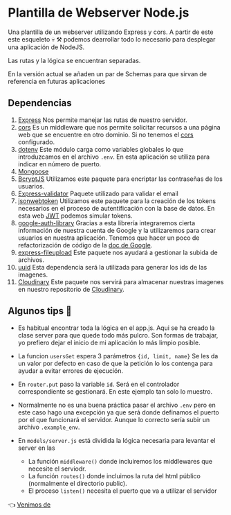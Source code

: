 # Plantilla de Webserver Node.js

Una plantilla de un webserver utilizando Express y cors. A partir de este este esqueleto 💀 ⚒️ podemos dearrollar todo lo necesario para desplegar una aplicación de NodeJS.

Las rutas y la lógica se encuentran separadas.

En la versión actual se añaden un par de Schemas para que sirvan de referencia en futuras aplicaciones

## Dependencias

1. [Express](https://github.com/expressjs/express, "express") Nos permite manejar las rutas de nuestro servidor. 
2. [cors](https://github.com/expressjs/cors, "cors") Es un middleware que nos permite solicitar recursos a una página web que se encuentre en otro dominio. Si no tenemos el [cors](https://es.wikipedia.org/wiki/Intercambio_de_recursos_de_origen_cruzado, "corsWiki") configurado.
3. [dotenv](https://www.npmjs.com/package/dotenv, "dotenv") Este módulo carga como variables globales lo que introduzcamos en el archivo `.env`. En esta aplicación se utiliza para indicar en número de puerto.
4. [Mongoose](https://mongoosejs.com/, "mongoose")
5. [BcryptJS](https://www.npmjs.com/package/bcryptjs, "bcrypt") Utilizamos este paquete para encriptar las contraseñas de los usuarios.
6. [Express-validator](https://express-validator.github.io/docs/, "express-validator") Paquete utilizado para validar el email
7. [jsonwebtoken](https://www.npmjs.com/package/jsonwebtoken, "jsonwebtoken") Utilizamos este paquete para la creación de los tokens necesarios en el proceso de autentificación con la base de datos. En esta web [JWT](https://jwt.io/, "JWT") podemos simular tokens.
8. [google-auth-library](https://www.npmjs.com/package/google-auth-library) Gracias a esta librería integraremos cierta información de nuestra cuenta de Google y la utilizaremos para crear usuarios en nuestra aplicación. Tenemos que hacer un poco de refactorización de código de la [doc de Google](https://developers.google.com/identity/sign-in/web/backend-auth).
9. [express-fileupload](https://github.com/richardgirges/express-fileupload) Este paquete nos ayudará a gestionar la subida de archivos.
10. [uuid](https://www.npmjs.com/package/uuid) Esta dependencia será la utilizada para generar los ids de las imagenes.
11. [Cloudinary](https://www.npmjs.com/package/cloudinary) Este paquete nos servirá para almacenar nuestras imagenes en nuestro repositorio de [Cloudinary](https://cloudinary.com/).

## Algunos tips 📌

 - Es habitual encontrar toda la lógica en el app.js. Aqui se ha creado la clase server para que quede todo más pulcro. Son formas de trabajar, yo prefiero dejar el inicio de mi aplicación lo más limpio posible.

 - La funcion `usersGet` espera 3 parámetros `{id, limit, name}` Se les da un valor por defecto en caso de que la petición lo los contenga para ayudar a evitar errores de ejecución.

 - En `router.put` paso la variable `id`. Será en el controlador correspondiente se gestionará. En este ejemplo tan solo lo muestro.

 - Normalmente no es una buena práctica pasar el archivo `.env` pero en este caso hago una excepción ya que será donde definamos el puerto por el que funcionará el servidor. Aunque lo correcto sería subir un archivo `.example_env`.

 - En `models/server.js` está dividida la lógica necesaria para levantar el server en las   
 
    - La función `middleware()` donde incluiremos los middlewares que necesite el serviodr.
    - La función `routes()` donde incluimos la ruta del html público (normalmente el directorio public).
    - El proceso `listen()` necesita el puerto que va a utilizar el servidor

👈 [Venimos de](https://es.wikipedia.org/wiki/Intercambio_de_recursos_de_origen_cruzado)

